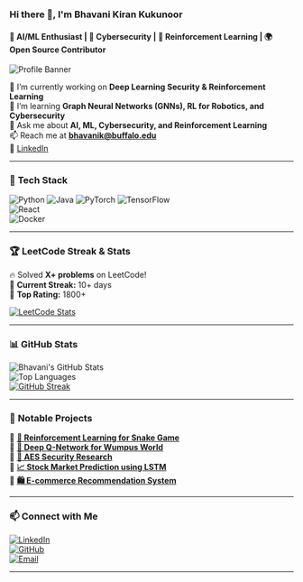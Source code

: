 ### Hi there 👋, I'm Bhavani Kiran Kukunoor  
#### 🚀 AI/ML Enthusiast | 🔐 Cybersecurity | 🤖 Reinforcement Learning | 🌍 Open Source Contributor  

![Profile Banner](https://github.com/your-username/your-repo/raw/main/banner.gif)

🔭 I’m currently working on **Deep Learning Security & Reinforcement Learning**  
🌱 I’m learning **Graph Neural Networks (GNNs), RL for Robotics, and Cybersecurity**  
💬 Ask me about **AI, ML, Cybersecurity, and Reinforcement Learning**  
📫 Reach me at **bhavanik@buffalo.edu**  
📌 [LinkedIn](https://www.linkedin.com/in/bhavani-kiran-kukunoor-bb8829210/)  

---

### 🚀 **Tech Stack**  
![Python](https://img.shields.io/badge/Python-3776AB?style=for-the-badge&logo=python&logoColor=white) 
![Java](https://img.shields.io/badge/Java-ED8B00?style=for-the-badge&logo=java&logoColor=white) 
![PyTorch](https://img.shields.io/badge/PyTorch-EE4C2C?style=for-the-badge&logo=pytorch&logoColor=white) 
![TensorFlow](https://img.shields.io/badge/TensorFlow-FF6F00?style=for-the-badge&logo=tensorflow&logoColor=white)  
![React](https://img.shields.io/badge/React-20232A?style=for-the-badge&logo=react&logoColor=61DAFB)  
![Docker](https://img.shields.io/badge/Docker-2496ED?style=for-the-badge&logo=docker&logoColor=white)  

---

### 🏆 **LeetCode Streak & Stats**  
🔥 Solved **X+ problems** on LeetCode!  
🎯 **Current Streak:** 10+ days  
🥇 **Top Rating:** 1800+  

[![LeetCode Stats](https://leetcard.jacoblin.cool/bhavanikiran?theme=dark&font=Karma&ext=heatmap)](https://leetcode.com/bhavanikiran/)  

---

### 📊 **GitHub Stats**  
![Bhavani's GitHub Stats](https://github-readme-stats.vercel.app/api?username=bhavanikiran&show_icons=true&theme=radical)  
![Top Languages](https://github-readme-stats.vercel.app/api/top-langs/?username=bhavanikiran&layout=compact&theme=radical)  
[![GitHub Streak](https://streak-stats.demolab.com/?user=bhavanikiran&theme=dark)](https://github.com/bhavanikiran)  

---

### 🎯 **Notable Projects**  
🔹 **[🚀 Reinforcement Learning for Snake Game](https://github.com/your-repo)**  
🔹 **[🧠 Deep Q-Network for Wumpus World](https://github.com/your-repo)**  
🔹 **[🔐 AES Security Research](https://github.com/your-repo)**  
🔹 **[📈 Stock Market Prediction using LSTM](https://github.com/your-repo)**  
🔹 **[🛍️ E-commerce Recommendation System](https://github.com/your-repo)**  

---

### 📫 **Connect with Me**  
[![LinkedIn](https://img.shields.io/badge/LinkedIn-0077B5?style=for-the-badge&logo=linkedin&logoColor=white)](https://www.linkedin.com/in/bhavani-kiran-kukunoor-bb8829210/)  
[![GitHub](https://img.shields.io/badge/GitHub-181717?style=for-the-badge&logo=github&logoColor=white)](https://github.com/bhavanikiran)  
[![Email](https://img.shields.io/badge/Email-D14836?style=for-the-badge&logo=gmail&logoColor=white)](mailto:bhavanik@buffalo.edu)  

---


